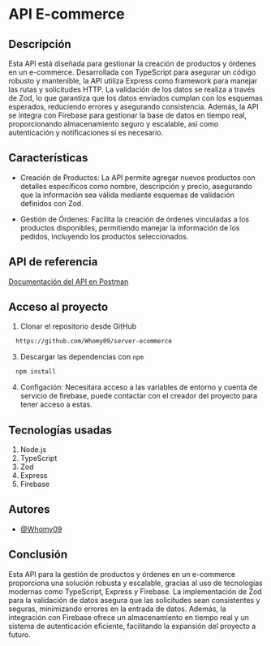 # API E-commerce

## Descripción

Esta API está diseñada para gestionar la creación de productos y órdenes en un e-commerce. Desarrollada con TypeScript para asegurar un código robusto y mantenible, la API utiliza Express como framework para manejar las rutas y solicitudes HTTP. La validación de los datos se realiza a través de Zod, lo que garantiza que los datos enviados cumplan con los esquemas esperados, reduciendo errores y asegurando consistencia. Además, la API se integra con Firebase para gestionar la base de datos en tiempo real, proporcionando almacenamiento seguro y escalable, así como autenticación y notificaciones si es necesario.

## Características

- Creación de Productos: La API permite agregar nuevos productos con detalles específicos como nombre, descripción y precio, asegurando que la información sea válida mediante esquemas de validación definidos con Zod.

- Gestión de Órdenes: Facilita la creación de órdenes vinculadas a los productos disponibles, permitiendo manejar la información de los pedidos, incluyendo los productos seleccionados.

## API de referencia

[Documentación del API en Postman](https://documenter.getpostman.com/view/28200281/2sAXxWa9D2)

## Acceso al proyecto

1. Clonar el repositorio desde GitHub

```bash
  https://github.com/Whomy09/server-ecommerce
```

3. Descargar las dependencias con `npm`

```bash
  npm install
```

4. Configación: Necesitara acceso a las variables de entorno y cuenta de servicio de firebase, puede contactar con el creador del proyecto para tener acceso a estas.

## Tecnologías usadas

1. Node.js
2. TypeScript
3. Zod
4. Express
5. Firebase

## Autores

- [@Whomy09](https://github.com/Whomy09)

## Conclusión

Esta API para la gestión de productos y órdenes en un e-commerce proporciona una solución robusta y escalable, gracias al uso de tecnologías modernas como TypeScript, Express y Firebase. La implementación de Zod para la validación de datos asegura que las solicitudes sean consistentes y seguras, minimizando errores en la entrada de datos. Además, la integración con Firebase ofrece un almacenamiento en tiempo real y un sistema de autenticación eficiente, facilitando la expansión del proyecto a futuro.
